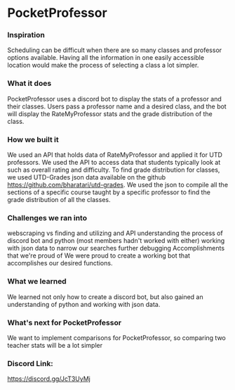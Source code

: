 # PocketProfessor

### Inspiration
Scheduling can be difficult when there are so many classes and professor options available. Having all the information in one easily accessible location would make the process of selecting a class a lot simpler.

### What it does
PocketProfessor uses a discord bot to display the stats of a professor and their classes. Users pass a professor name and a desired class, and the bot will display the RateMyProfessor stats and the grade distribution of the class.

### How we built it
We used an API that holds data of RateMyProfessor and applied it for UTD professors. We used the API to access data that students typically look at such as overall rating and difficulty. To find grade distribution for classes, we used UTD-Grades json data available on the github https://github.com/bharatari/utd-grades. We used the json to compile all the sections of a specific course taught by a specific professor to find the grade distribution of all the classes.

### Challenges we ran into
webscraping vs finding and utilizing and API
understanding the process of discord bot and python (most members hadn't worked with either)
working with json data to narrow our searches further
debugging
Accomplishments that we're proud of
We were proud to create a working bot that accomplishes our desired functions.

### What we learned
We learned not only how to create a discord bot, but also gained an understanding of python and working with json data.

### What's next for PocketProfessor
We want to implement comparisons for PocketProfessor, so comparing two teacher stats will be a lot simpler

### Discord Link:
https://discord.gg/JcT3UyMj
